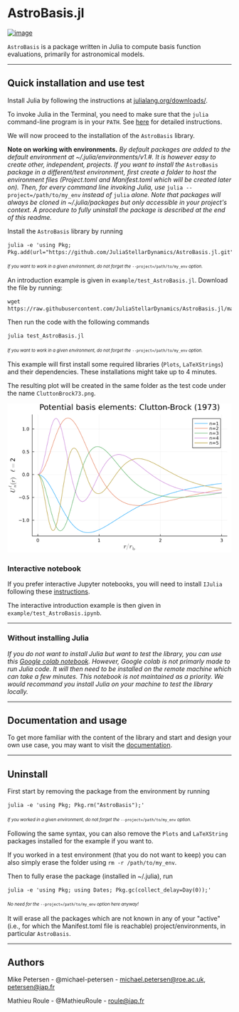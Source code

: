 
# AstroBasis.jl

[![image](https://github.com/JuliaStellarDynamics/AstroBasis.jl/actions/workflows/documentation.yml/badge.svg?branch=documentation)](https://juliastellardynamics.github.io/AstroBasis.jl/)

`AstroBasis` is a package written in Julia to compute basis function evaluations, primarily for astronomical models.

---
## Quick installation and use test

Install Julia by following the instructions at [julialang.org/downloads/](https://julialang.org/downloads/).

To invoke Julia in the Terminal, you need to make sure that the `julia` command-line program is in your `PATH`. 
See [here](https://julialang.org/downloads/platform/#optional_add_julia_to_path) for detailed instructions.

We will now proceed to the installation of the `AstroBasis` library.

**Note on working with environments.** *By default packages are added to the default environment at ~/.julia/environments/v1.#.* 
*It is however easy to create other, independent, projects.*
*If you want to install the* `AstroBasis` *package in a different/test environment, first create a folder to host the environment files (Project.toml and Manifest.toml which will be created later on).* 
*Then, for every command line invoking Julia, use* `julia --project=/path/to/my_env` *instead of* `julia` *alone.* 
*Note that packages will always be cloned in ~/.julia/packages but only accessible in your project's context.* 
*A procedure to fully uninstall the package is described at the end of this readme.*

Install the `AstroBasis` library by running
```
julia -e 'using Pkg; Pkg.add(url="https://github.com/JuliaStellarDynamics/AstroBasis.jl.git")'
```
<sup><sub>*If you want to work in a given environment, do not forget the* `--project=/path/to/my_env` *option.*</sub></sup>

An introduction example is given in `example/test_AstroBasis.jl`. Download the file by running:
```
wget https://raw.githubusercontent.com/JuliaStellarDynamics/AstroBasis.jl/main/examples/test_AstroBasis.jl
```
Then run the code with the following commands
```
julia test_AstroBasis.jl
```
<sup><sub>*If you want to work in a given environment, do not forget the* `--project=/path/to/my_env` *option.*</sub></sup>

This example will first install some required libraries (`Plots`, `LaTeXStrings`) and their dependencies. These installations might take up to 4 minutes.

The resulting plot will be created in the same folder as the test code under the name `CluttonBrock73.png`.

![`Clutton-Brock (1973)`](examples/CluttonBrock73_original.png)


### Interactive notebook

If you prefer interactive Jupyter notebooks, you will need to install `IJulia` following these [instructions](https://github.com/JuliaLang/IJulia.jl).

The interactive introduction example is then given in `example/test_AstroBasis.ipynb`.

---
### Without installing Julia

*If you do not want to install Julia but want to test the library, you can use this [Google colab notebook](https://colab.research.google.com/drive/1g5AD8zzwyqmufqVdYEzkdi5hdifu-z2S?usp=sharing).
However, Google colab is not primarly made to run Julia code. 
It will then need to be installed on the remote machine which can take a few minutes.
This notebook is not maintained as a priority. We would recommand you install Julia on your machine to test the library locally.*

---
## Documentation and usage

To get more familiar with the content of the library and start and design your own use case, you may want to visit the [documentation](https://juliastellardynamics.github.io/AstroBasis.jl/).

---
## Uninstall

First start by removing the package from the environment by running
```
julia -e 'using Pkg; Pkg.rm("AstroBasis");'
```
<sup><sub>*If you worked in a given environment, do not forget the* `--project=/path/to/my_env` *option.*</sub></sup>

Following the same syntax, you can also remove the `Plots` and `LaTeXString` packages installed for the example if you want to. 

If you worked in a test environment (that you do not want to keep) you can also simply erase the folder using `rm -r /path/to/my_env`.

Then to fully erase the package (installed in ~/.julia), run
```
julia -e 'using Pkg; using Dates; Pkg.gc(collect_delay=Day(0));'
```
<sup><sub>*No need for the* `--project=/path/to/my_env` *option here anyway!*</sub></sup>

It will erase all the packages which are not known in any of your "active" (i.e., for which the Manifest.toml file is reachable) project/environments, in particular `AstroBasis`.

---
## Authors

Mike Petersen -  @michael-petersen - michael.petersen@roe.ac.uk, petersen@iap.fr

Mathieu Roule -  @MathieuRoule - roule@iap.fr

